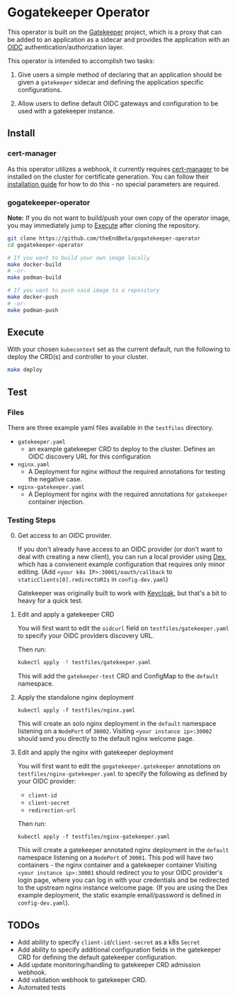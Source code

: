 # Gogatekeeper Operator

This operator is built on the [Gatekeeper](https://github.com/gogatekeeper/gatekeeper) project, which is a proxy that
can be added to an application as a sidecar and provides the application with an [OIDC](https://openid.net/connect/)
authentication/authorization layer.

This operator is intended to accomplish two tasks:

1) Give users a simple method of declaring that an application should be given a `gatekeeper` sidecar and defining the
application specific configurations.

2) Allow users to define default OIDC gateways and configuration to be used with a gatekeeper instance.


## Install

### cert-manager

As this operator utilizes a webhook, it currently requires [cert-manager](cert-manager.io) to be installed on the
cluster for certificate generation.
You can follow their [installation guide](https://cert-manager.io/docs/installation/) for how to do this - no special
parameters are required.


### gogatekeeper-operator

**Note:** If you do not want to build/push your own copy of the operator image, you may immediately jump to
[Execute](#execute) after cloning the repository.

```bash
git clone https://github.com/theEndBeta/gogatekeeper-operator
cd gogatekeeper-operator

# If you want to build your own image locally
make docker-build
# -or-
make podman-build

# If you want to push said image to a repository
make docker-push
# -or-
make podman-push
```

## Execute

With your chosen `kubecontext` set as the current default, run the following to deploy the CRD(s) and controller to your
cluster.

```bash
make deploy
```


## Test

### Files

There are three example yaml files available in the `testfiles` directory.

* `gatekeeper.yaml`
  * an example gatekeeper CRD to deploy to the cluster.
  Defines an OIDC discovery URL for this configuration
* `nginx.yaml`
  * A Deployment for nginx *without* the required annotations for testing the negative case.
* `nginx-gatekeeper.yaml`
  * A Deployment for nginx *with* the required annotations for `gatekeeper` container injection.

### Testing Steps

0) Get access to an OIDC provider.

    If you don't already have access to an OIDC provider (or don't want to deal with creating a new client), you can run
    a local provider using [Dex](https://dexidp.io/docs/getting-started/), which has a convienent example configuration
    that requires only minor editing.
    (Add `<your k8s IP>:30001/oauth/callback` to `staticClients[0].redirectURIs` in `config-dev.yaml`)

    Gatekeeper was originally built to work with [Keycloak](https://www.keycloak.org), but that's a bit to heavy for a
    quick test.


1) Edit and apply a gatekeeper CRD

    You will first want to edit the `oidcurl` field on `testfiles/gatekeeper.yaml` to specify your OIDC providers
    discovery URL.

    Then run:

    ```bash
    kubectl apply -f testfiles/gatekeeper.yaml
    ```

    This will add the `gatekeeper-test` CRD and ConfigMap to the `default` namespace.

2) Apply the standalone nginx deployment

    `kubectl apply -f testfiles/nginx.yaml`

    This will create an solo nginx deployment in the `default` namespace listening on a `NodePort` of `30002`.
    Visiting `<your instance ip>:30002` should send you directly to the default nginx welcome page.

3) Edit and apply the nginx with gatekeeper deployment

    You will first want to edit the `gogatekeeper.gatekeeper` annotations on `testfiles/nginx-gatekeeper.yaml` to
    specify the following as defined by your OIDC provider:
    * `client-id`
    * `client-secret`
    * `redirection-url`

    Then run:

    `kubectl apply -f testfiles/nginx-gatekeeper.yaml`

    This will create a gatekeeper annotated nginx deployment in the `default` namespace listening on a `NodePort` of
    `30001`.
    This pod will have two containers - the nginx container and a gatekeeper container
    Visiting `<your instance ip>:30001` should redirect you to your OIDC provider's login page, where you can log in
    with your credentials and be redirected to the upstream nginx instance welcome page.
    (If you are using the Dex example deployment, the static example email/password is defined in `config-dev.yaml`).


## TODOs

* Add ability to specify `client-id`/`client-secret` as a k8s `Secret`
* Add ability to specify additional configuration fields in the gatekeeper CRD for defining the default gatekeeper
  configuration.
* Add update monitoring/handling to gatekeeper CRD admission webhook.
* Add validation webhook to gatekeeper CRD.
* Automated tests
